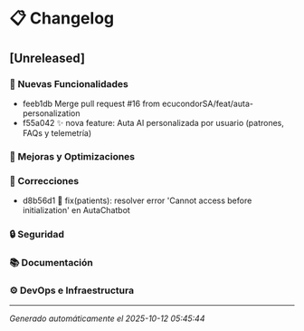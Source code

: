 # 📋 Changelog

## [Unreleased]

### 🚀 Nuevas Funcionalidades
- feeb1db Merge pull request #16 from ecucondorSA/feat/auta-personalization
- f55a042 ✨ nova feature: Auta AI personalizada por usuario (patrones, FAQs y telemetría)

### 🔧 Mejoras y Optimizaciones

### 🐛 Correcciones
- d8b56d1 🐛 fix(patients): resolver error 'Cannot access before initialization' en AutaChatbot

### 🔒 Seguridad

### 📚 Documentación

### ⚙️ DevOps e Infraestructura

---


*Generado automáticamente el 2025-10-12 05:45:44*
